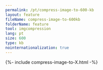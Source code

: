 ```yaml
---
permalink: /pt/compress-image-to-600-kb
layout: feature
fileName: compress-image-to-600kb
folderName: feature
tool: imgcompression
lang: pt
size: 600
type: kb
nointernationalization: true
---
```

{%- include compress-image-to-X.html -%}
      